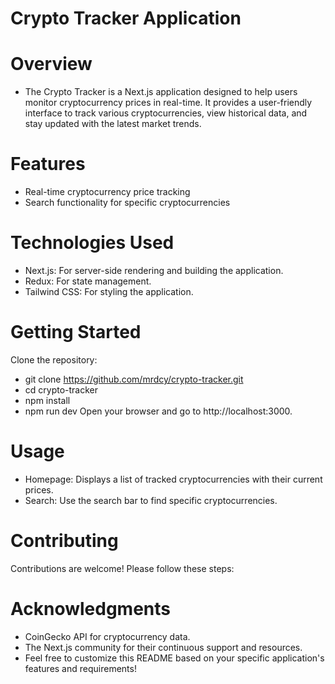 # Crypto Tracker Application
# Overview
- The Crypto Tracker is a Next.js application designed to help users monitor cryptocurrency prices in real-time. It provides a user-friendly interface to track various cryptocurrencies, view historical data, and stay updated with the latest market trends.

# Features
- Real-time cryptocurrency price tracking
- Search functionality for specific cryptocurrencies
# Technologies Used
- Next.js: For server-side rendering and building the application.
- Redux: For state management.
- Tailwind CSS: For styling the application.

# Getting Started
Clone the repository:
- git clone https://github.com/mrdcy/crypto-tracker.git
- cd crypto-tracker
- npm install
- npm run dev
Open your browser and go to http://localhost:3000.

# Usage
- Homepage: Displays a list of tracked cryptocurrencies with their current prices.
- Search: Use the search bar to find specific cryptocurrencies.

# Contributing
Contributions are welcome! Please follow these steps:

# Acknowledgments
- CoinGecko API for cryptocurrency data.
- The Next.js community for their continuous support and resources.
- Feel free to customize this README based on your specific application's features and requirements!